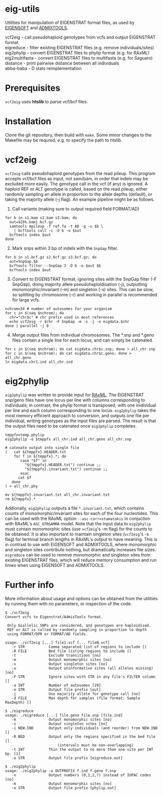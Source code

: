 # eig-utils
 
Utilities for manipulation of EIGENSTRAT format files, as used by
[EIGENSOFT](https://github.com/DReichLab/EIG) and
[ADMIXTOOLS](https://github.com/DReichLab/AdmixTools).

vcf2eig - call pseudohaploid genotypes from vcfs and output EIGENSTRAT format  
eigreduce - filter existing EIGENSTRAT files (e.g. remove individuals/sites)  
eig2phylip - convert EIGENSTRAT files to phylip format (e.g. for RAxML)  
eig2multifasta - convert EIGENSTRAT files to multifasta (e.g. for Saguaro)  
distance - print pairwise distance between all individuals  
abba-baba - D stats reimplementation  

# Prerequisites
`vcf2eig` uses **htslib** to parse vcf/bcf files.

# Installation
Clone the git repository, then build with `make`.  Some minor changes to the
Makefile may be requred, e.g. to specify the path to htslib.

# vcf2eig
`vcf2eig` calls pseudohaploid genotypes from the read pileup.  This program
accepts vcf/bcf files as input, not sam/bam, in order that indels may be
excluded more easily.  The genotype call in the vcf (if any) is ignored.
A haploid REF or ALT genotype is called, based on the read pileup, either
randomly sampling an allele in proportion to the allele depths (default),
or taking the majority allele (-j flag).
An example pipeline might be as follows.

1. Call variants (making sure to output required field FORMAT/AD)
```
for b in s1.bam s2.bam s3.bam; do
  out=${b%.bam}.bcf.gz
  samtools mpileup -f ref.fa -t AD -g -u $b \
    | bcftools call -c -O b -o $out
  bcftools index $out
done
```

2. Mark snps within 3 bp of indels with the `SnpGap` filter.
```
for b in s1.bcf.gz s2.bcf.gz s3.bcf.gz; do
  out=SnpGap.$b
  bcftools filter --SnpGap 3 -O b -o $out $b
  bcftools index $out
```

3. Convert to EIGENSTRAT format, ignoring sites with the SnpGap filter
   (-F SnpGap), doing majority allele pseudohaploidisation (-j),
   outputting monomorphic/invariant (-m) and singleton (-s) sites.
   This can be slow, so splitting by chromosome (-r) and working in parallel is
   recommended for large vcfs.
```
nchrom=34 # number of autosomes for your organism
for c in $(seq $nchrom); do
  chr="chr$c" # chr prefix used in most references
  echo vcf2eig -r $chr -F SnpGap -m -s -j -o eigdata.$chr
done | parallel -j 8
```

4. Merge output files from individual chromosomes.
   The *.snp and *.geno files contain a single line for each locus,
   and can simply be catenated.
```
for c in $(seq $nchrom); do cat eigdata.chr$c.snp; done > all_chr.snp
for c in $(seq $nchrom); do cat eigdata.chr$c.geno; done > all_chr.geno
ln eigdata.chr1.ind all_chr.ind
```

# eig2phylip

`eig2phylip` was written to provide input for
[RAxML](https://sco.h-its.org/exelixis/web/software/raxml/index.html).
The EIGENSTRAT snp/geno files have one locus per line with columns
corresponding to individuals; in contrast, the phylip format is
transposed, with one inidividual per line and each column corresponding
to one locus.
`eig2phylip` takes the most memory efficient approach to conversion, and
outputs one file per individual, writing genotypes as the input files
are parsed.  The result is that the output files need to be catenated
once `eig2phylip` completes.

```
tmppfx=temp.phylip
eig2phylip -o $tmppfx all_chr.ind all_chr.geno all_chr.snp

# catenate output into single file
(   cat ${tmppfx}.HEADER.txt
    for f in ${tmppfx}.*; do
       case "$f" in
         "${tmppfx}.HEADER.txt") continue ;;
         "${tmppfx}.invariant.txt") continue ;;
       esac
      cat $f
   done
) > all_chr.phy

mv ${tmppfx}.invariant.txt all_chr.invariant.txt
rm ${tmppfx}.*
```

Addionally, `eig2phylip` outputs a file `*.invariant.txt`, which
contains counts of monomorphic/invariant sites for each of the four
nucleotides.  This can be used with the RAxML option `--asc-corr=stamatakis`
in conjuction with RAxML's `ASC_GTRGAMMA` model.  Note that the input
data to `eig2phylip` must contain monomorphic sites (use `vcf2eig`'s -m flag)
for the counts to be obtained.  It is also important to maintain singleton
sites (`vcf2eig`'s -s flag) for terminal branch lengths in RAxML's output to
have meaning.  This is in contrast to use with EIGENSOFT and ADMIXTOOLS,
where monomorphic and singleton sites contribute nothing, but dramatically
increases file sizes.  `eigreduce` can be used to remove monomorphic and
singleton sites from existing EIGENSTRAT files, which will reduce memory
consumption and run times when using EIGENSOFT and ADMIXTOOLS.

# Further info
More information about usage and options can be obtained from the utilities
by running them with no parameters, or inspection of the code.
```
$ ./vcf2eig
Convert vcfs to Eigenstrat/AdmixTools format.

 Only biallelic SNPs are considered, and genotypes are haploidised.
 REF or ALT is called by randomly sampling in proportion to depth
 using FORMAT/DPR or FORMAT/AD fields.

usage: ./vcf2eig [...] file1.vcf [... fileN.vcf]
   -r STR           Comma separated list of regions to include []
   -R FILE          Bed file listing regions to include []
   -t               Exclude transitions [no]
   -m               Output monomorphic sites [no]
   -s               Output singleton sites [no]
   -u               Output uninformative sites (all alleles missing) [no]
   -F STR           Ignore sites with STR in any file's FILTER column []
   -a INT           Number of autosomes [29]
   -o STR           Output file prefix [out]
   -j               Use majority allele for genotype call [no]
   -d FILE          Max depth for samples (file format: Sample  MaxDepth) []
```

```
$ ./eigreduce
usage: ./eigreduce [...] file.geno file.snp [file.ind]
   -m               Output monomorphic sites [no]
   -s               Output singleton sites [no]
   -i NEW.IND       Output only individuals (and reorder) from NEW.IND []
   -R BED           Output only the regions specified in the bed file []
                        (intervals must be non-overlapping)
   -t INT           Thin the output to no more than one site per INT bp. [1]
   -o STR           Output file prefix [eigreduce.out]
```

```
$ ./eig2phylip
usage: ./eig2phylip -o OUTPREFIX f.ind f.geno f.snp
   -n               Output numbers (0,1,2,?) instead of IUPAC codes [no]
   -m               Output monomorphic sites [no]
   -o STR           Output file prefix [phylip.out]
```
